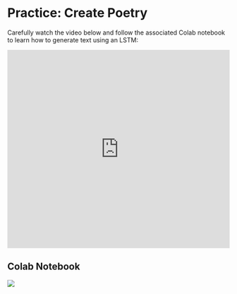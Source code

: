 # Practice: Create Poetry

Carefully watch the video below and follow the associated Colab notebook to learn how to generate text using an LSTM:

<iframe width="100%" height="450" src="https://www.youtube.com/embed/ZMudJXhsUpY?si=dYXefBUYb_SG4pQJ" title="YouTube video player" frameborder="0" allow="accelerometer; autoplay; clipboard-write; encrypted-media; gyroscope; picture-in-picture; web-share" referrerpolicy="strict-origin-when-cross-origin" allowfullscreen></iframe>

## Colab Notebook
<a href = "https://colab.research.google.com/drive/1COEQ7MTxHtBMnvQY2YaLditybkmnVQcA" target="_blank" >
<img src="https://img.shields.io/static/v1?label=Open%20Practice&message=Create%20Poetry&color=yellow"/>
</a>
